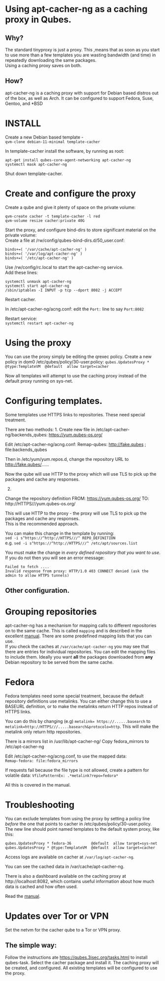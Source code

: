 # Using apt-cacher-ng as a caching proxy in Qubes.

## Why?
The standard tinyproxy is just a proxy. This ,means that as soon as you start to use more than a few templates you are wasting bandwidth (and time) in repeatedly downloading the same packages.  
Using a caching proxy saves on both.

## How?
apt-cacher-ng is a caching proxy with support for Debian based distros out of the box, as well as Arch.
It can be configured to support Fedora, Suse, Gentoo, and \*BSD

#  INSTALL 
Create a new Debian based template -  
`qvm-clone debian-11-minimal template-cacher`

In template-cacher install the software, by running as root:  
```
apt-get install qubes-core-agent-networking apt-cacher-ng 
systemctl mask apt-cacher-ng 
```
Shut down template-cacher.

# Create and configure the proxy

Create a qube and give it plenty of space on the private volume:
```
qvm-create cacher -t template-cacher -l red 
qvm-volume resize cacher:private 40G
```

Start the proxy, and configure bind-dirs to store significant material on the private volume:  
Create a file at /rw/config/qubes-bind-dirs.d/50_user.conf:
```
binds+=( '/var/cache/apt-cacher-ng' )
binds+=( '/var/log/apt-cacher-ng' )
binds+=( '/etc/apt-cacher-ng' )
```

Use /rw/config/rc.local to start the apt-cacher-ng service.  
Add these lines:  
```
systemctl unmask apt-cacher-ng
systemctl start apt-cacher-ng
/sbin/iptables -I INPUT -p tcp --dport 8082 -j ACCEPT
```

Restart cacher.

In /etc/apt-cacher-ng/acng.conf:
edit the `Port:` line to say `Port:8082`

Restart service:  
`systemctl restart apt-cacher-ng`


# Using the proxy
You can use the proxy simply be editing the qrexec policy.
Create a new policy in dom0 /etc/qubes/policy/30-user.policy:
`qubes.UpdatesProxy * @type:TemplateVM  @default  allow target=cacher`

Now all templates will attempt to use the caching proxy instead of the default proxy running on sys-net.


# Configuring templates.
Some templates use HTTPS links to repositories. These need special treatment.

There are two methods:
1. 
Create new file in /etc/apt-cacher-ng/backends_qubes:
https://yum.qubes-os.org/

Edit /etc/apt-cacher-ng/acng.conf:
Remap-qubes: http://fake.qubes ; file:backends_qubes

Then in /etc/yum/yum.repos.d, change the repository URL to
http://fake.qubes/......

Now the qube will use HTTP to the proxy which will use TLS to pick up the
packages and cache any responses.

2.
Change the repository definition FROM:
https://yum.qubes-os.org/
TO:
http://HTTPS///yum.qubes-os.org/

This will use HTTP to the proxy - the proxy will use TLS to pick up the packages and
cache any responses.  
This is the recommended approach.

You can make this change in the template by running:  
`sed -i s^https://^http://HTTPS///^ REPO_DEFINITION`  
e.g. `sed -i s^https://^http://HTTPS///^ /etc/apt/sources.list`

You must make the change in *every defined repository that you want to use*. If you do not then you will see an error message:
```
Failed to fetch ....
Invalid response from proxy: HTTP/1.0 403 CONNECT denied (ask the admin to allow HTTPS tunnels)
```


## Other configuration.

# Grouping repositories
apt-cacher-ng has a mechanism for mapping calls to different repositories on to the same cache.
This is called `mapping` and is described in the excellent [manual](https://www.unix-ag.uni-kl.de/~block/acng/html/index.html).
There are some predefined mapping lists that you can use.  
If you check the caches at `/var/cache/apt-cacher-ng` you may see that there are entries for individual repositories. You can edit the mapping files to include them.
Ideally you want **all** the packages downloaded from **any** Debian repository to be served from the same cache.

# Fedora
Fedora templates need some special treatment, because the default repository definitions use metalinks.
You can either change this to use a BASEURL definition, or to make the metalinks return HTTP repos instead of HTTPS links.

You can do this by changing (e.g) `metalink= https://......basearch` to `metalink=http://HTTPS///.....basearch&protocolo=http`. This will make the metalink only return http repositories.

There is a mirrors list in /usr/lib/apt-cacher-ng/
Copy fedora_mirrors to /etc/apt-cacher-ng

Edit /etc/apt-cacher-ng/acng.conf, to use the mapped data:  
`Remap-fedora: file:fedora_mirrors`

If requests fail because the file type is not allowed, create a pattern for
volatile data:
`VfilePatternEx: .*metalink?repo=fedora*`

All this is covered in the manual.


# Troubleshooting

You can exclude templates from using the proxy by setting a policy line *before* the one that points to cacher in /etc/qubes/policy/30-user.policy.
The new line should point named templates to the default system proxy, like this:
```
qubes.UpdatesProxy * fedora-36         @default  allow target=sys-net
qubes.UpdatesProxy * @type:TemplateVM  @default  allow target=cacher
```

Access logs are available on cacher at `/var/log/apt-cacher-ng`.

You can see the cached data in /var/cache/apt-cacher-ng.

There is also a dashboard available on the caching proxy at http://localhost:8082, which contains useful information about how much data is cached and how often used.

Read the [manual](https://www.unix-ag.uni-kl.de/~block/acng/html/index.html).


# Updates over Tor or VPN
Set the netvm for the cacher qube to a Tor or VPN proxy.


## The simple way:
Follow the instructions ate https://qubes.3isec.org/tasks.html to install qubes-task.
Select the cacher package and install it.
The caching proxy will be created, and configured.
All existing templates will be configured to use the proxy.
